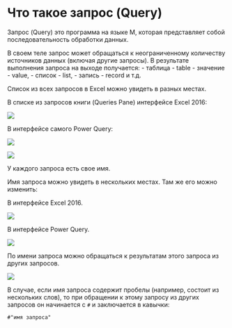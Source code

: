 

Что такое запрос (Query)
========================

Запрос (Query) это программа на языке M, которая представляет собой
последовательность обработки данных.

В своем теле запрос может обращаться к неограниченному количеству
источников данных (включая другие запросы). В результате выполнения
запроса на выходе получается: - таблица - table - значение - value, -
список - list, - запись - record и т.д.

Список из всех запросов в Excel можно увидеть в разных местах.

В списке из запросов книги (Queries Pane) интерфейсе Excel 2016:



![](media/file3.png)



В интерфейсе самого Power Query:



![](media/file4.png)





![](media/file5.png)



У каждого запроса есть свое имя.

Имя запроса можно увидеть в нескольких местах. Там же его можно
изменить:

В интерфейсе Excel 2016.



![](media/file6.png)



В интерфейсе Power Query.



![](media/file7.png)



По имени запроса можно обращаться к результатам этого запроса из других
запросов.



![](media/file8.png)



В случае, если имя запроса содержит пробелы (например, состоит из
нескольких слов), то при обращении к этому запросу из других запросов он
начинается с `#` и заключается в кавычки:

    #"имя запроса"


